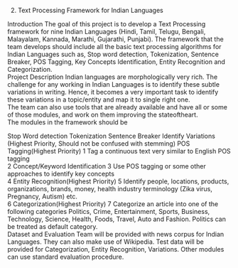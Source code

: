 2. Text Processing Framework for Indian Languages  

Introduction 
The goal of this project is to develop a Text Processing framework for nine Indian Languages (Hindi, Tamil, Telugu, 
Bengali, Malayalam, Kannada, Marathi, Gujarathi, Punjabi). The framework that the team develops should include 
all the basic text processing algorithms for Indian Languages such as, Stop word detection, Tokenization, Sentence 
Breaker, POS Tagging, Key Concepts Identification, Entity Recognition and Categorization.  
Project Description 
Indian languages are morphologically very rich. The challenge for any working in Indian Languages is to identify 
these subtle variations in writing. Hence, it becomes a very important task to identify these variations in a 
topic/entity and map it to single right one.  
The team can also use tools that are already available and have all or some of those modules, and work on them 
improving the state­of­the­art.  
The modules in the framework should be  

Stop Word detection 
Tokenization 
Sentence Breaker 
Identify Variations (Highest Priority, Should not be confused with stemming) 
POS Tagging(Highest Priority) 
1 Tag a continuous text very similar to English POS tagging  
2 Concept/Keyword Identification 
3 Use POS tagging or some other approaches to identify key concepts  
4 Entity Recognition(Highest Priority) 
5 Identify people, locations, products, organizations, brands, money, health industry terminology 
(Zika virus, Pregnancy, Autism) etc.  
6 Categorization(Highest Priority) 
7 Categorize an article into one of the following categories Politics, Crime, Entertainment, Sports, 
Business, Technology, Science, Health, Foods, Travel, Auto and Fashion. Politics can be treated as 
default category.  
Dataset and Evaluation 
Team will be provided with news corpus for Indian Languages. They can also make use of  Wikipedia. Test data will 
be provided for Categorization, Entity Recognition, Variations. Other modules can use standard evaluation 
procedure. 
